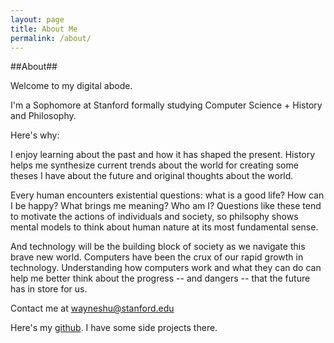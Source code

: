 ```yaml
---
layout: page
title: About Me
permalink: /about/
--- 
```


##About##

Welcome to my digital abode. 

I'm a Sophomore at Stanford formally studying Computer Science + History and Philosophy. 

Here's why: 

I enjoy learning about the past and how it has shaped the present. History helps me synthesize current trends about the world for creating some theses I have about the future and original thoughts about the world. 

Every human encounters existential questions: what is a good life? How can I be happy? What brings me meaning? Who am I?
Questions like these tend to motivate the actions of individuals and society, so philsophy shows mental models to think about human nature at its most fundamental sense. 

And technology will be the building block of society as we navigate this brave new world. Computers have been the crux of our rapid growth in technology. Understanding how computers work and what they can do can help me better think about the progress -- and dangers -- that the future has in store for us. 

Contact me at wayneshu@stanford.edu

Here's my [github][git]. I have some side projects there. 

[git]: https://github.com/vvayne 
